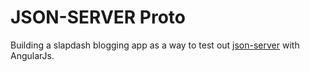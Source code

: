 # JSON-SERVER Proto

Building a slapdash blogging app as a way to test out 
[json-server](https://github.com/typicode/json-server) with AngularJs.